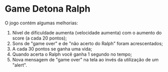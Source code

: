 # Game Detona Ralph
O jogo contém algumas melhorias:
1. Nível de dificuldade aumenta (velocidade aumenta) com o aumento do score (a cada 20 pontos);
2. Sons de "game over" e de "não acerto do Ralph" foram acrescentados;
3. A cada 30 pontos se ganha uma vida;
4. Quando acerta o Ralph você ganha 1 segundo no tempo;
5. Nova mensagem de "game over" na tela ao invés da utilização de um "alert".
